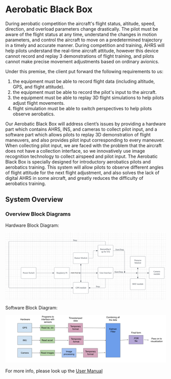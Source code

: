 # Aerobatic Black Box

 During aerobatic competition the aircraft's flight status, altitude, speed, direction, and overload parameters change drastically. The pilot must be aware of the flight status at any time, understand the changes in motion parameters, and control the aircraft to move on a predetermined trajectory in a timely and accurate manner. During competition and training, AHRS will help pilots understand the real-time aircraft attitude, however this device cannot record and replay 3 demonstrations of flight training, and pilots cannot make precise movement adjustments based on ordinary avionics.
 
 Under this premise, the client put forward the following requirements to us:
1. the equipment must be able to record flight data (including altitude, GPS, and flight attitude). 
2. the equipment must be able to record the pilot's input to the aircraft. 
3. the equipment must be able to replay 3D flight simulations to help pilots adjust flight movements. 
4. flight simulation must be able to switch perspectives to help pilots observe aerobatics.
 
Our Aerobatic Black Box will address client’s issues by providing a hardware part which contains AHRS, INS, and cameras to collect pilot input, and a software part which allows pilots to replay 3D demonstration of flight maneuvers, and also provides pilot input corresponding to every maneuver. When collecting pilot input, we are faced with the problem that the aircraft does not have a collection interface, so we innovatively use image recognition technology to collect airspeed and pilot input.
The Aerobatic Black Box is specially designed for introductory aerobatics pilots and aerobatics training. This system will allow pilots to observe different angles of flight attitude for the next flight adjustment, and also solves the lack of digital AHRS in some aircraft, and greatly reduces the difficulty of aerobatics training.

## System Overview
### Overview Block Diagrams
Hardware Block Diagram:

![](https://github.com/BU-Senior-Design-Aerobatics-Black-Box/BU-Senior-Design-Aerobatics-Black-Box.github.io/blob/main/User%20Manual/Hardware%20Block%20Diagram.png)

Software Block Diagram:

![](https://github.com/BU-Senior-Design-Aerobatics-Black-Box/BU-Senior-Design-Aerobatics-Black-Box.github.io/blob/main/User%20Manual/Software%20Block%20Diagram.png)




For more info, please look up the [User Manual](https://github.com/BU-Senior-Design-Aerobatics-Black-Box/BU-Senior-Design-Aerobatics-Black-Box.github.io/blob/main/Team%209%20User%20Manual%20Final.docx)
